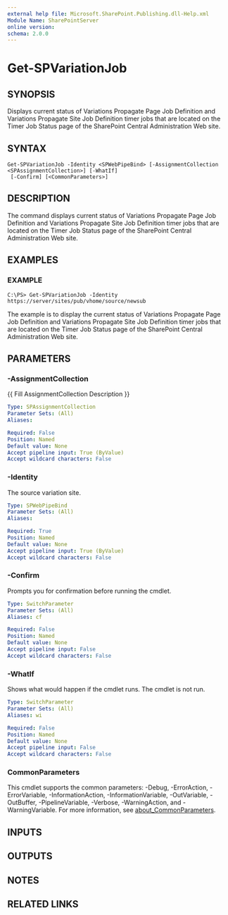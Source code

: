 ```yaml
---
external help file: Microsoft.SharePoint.Publishing.dll-Help.xml
Module Name: SharePointServer
online version:
schema: 2.0.0
---
```


# Get-SPVariationJob

## SYNOPSIS
Displays current status of Variations Propagate Page Job Definition and Variations Propagate Site Job Definition timer jobs that are located on the Timer Job Status page of the SharePoint Central Administration Web site.

## SYNTAX

```
Get-SPVariationJob -Identity <SPWebPipeBind> [-AssignmentCollection <SPAssignmentCollection>] [-WhatIf]
 [-Confirm] [<CommonParameters>]
```

## DESCRIPTION
The command displays current status of Variations Propagate Page Job Definition and Variations Propagate Site Job Definition timer jobs that are located on the Timer Job Status page of the SharePoint Central Administration Web site.

## EXAMPLES

### EXAMPLE
```
C:\PS> Get-SPVariationJob -Identity https://server/sites/pub/vhome/source/newsub
```

The example is to display the current status of Variations Propagate Page Job Definition and Variations Propagate Site Job Definition timer jobs that are located on the Timer Job Status page of the SharePoint Central Administration Web site.

## PARAMETERS

### -AssignmentCollection
{{ Fill AssignmentCollection Description }}

```yaml
Type: SPAssignmentCollection
Parameter Sets: (All)
Aliases:

Required: False
Position: Named
Default value: None
Accept pipeline input: True (ByValue)
Accept wildcard characters: False
```

### -Identity
The source variation site.

```yaml
Type: SPWebPipeBind
Parameter Sets: (All)
Aliases:

Required: True
Position: Named
Default value: None
Accept pipeline input: True (ByValue)
Accept wildcard characters: False
```

### -Confirm
Prompts you for confirmation before running the cmdlet.

```yaml
Type: SwitchParameter
Parameter Sets: (All)
Aliases: cf

Required: False
Position: Named
Default value: None
Accept pipeline input: False
Accept wildcard characters: False
```

### -WhatIf
Shows what would happen if the cmdlet runs.
The cmdlet is not run.

```yaml
Type: SwitchParameter
Parameter Sets: (All)
Aliases: wi

Required: False
Position: Named
Default value: None
Accept pipeline input: False
Accept wildcard characters: False
```

### CommonParameters
This cmdlet supports the common parameters: -Debug, -ErrorAction, -ErrorVariable, -InformationAction, -InformationVariable, -OutVariable, -OutBuffer, -PipelineVariable, -Verbose, -WarningAction, and -WarningVariable. For more information, see [about_CommonParameters](http://go.microsoft.com/fwlink/?LinkID=113216).

## INPUTS

## OUTPUTS

## NOTES

## RELATED LINKS
